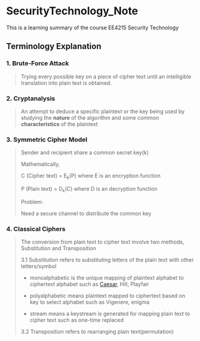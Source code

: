 # SecurityTechnology_Note
This is a learning summary of the course EE4215 Security Technology
## Terminology Explanation
### 1. Brute-Force Attack
>   Trying every possible key on a piece of cipher text until an intelligible translation into plain text is obtained.

### 2. Cryptanalysis
>   An attempt to deduce a specific plaintext or the key being used by studying the **nature** of the algorithm and some common **characteristics** of the plaintext

### 3. Symmetric Cipher Model
>   Sender and recipient share a common secret key(k)
>
>   Mathematically,
>
>   C (Cipher text) = E<sub>k</sub>(P) where E is an encryption function
>
>   P (Plain text) = D<sub>k</sub>(C) where D is an decryption function
>
>   Problem:
>
>   Need a secure channel to distribute the common key

### 4. Classical Ciphers
>   The conversion from plain text to cipher text involve two methods, Substitution and Transposition
>
>   3.1 Substitution refers to substituting letters of the plain text with other letters/symbol
>
>  - monoalphabetic is the unique mapping of plaintext alphabet to ciphertext alphabet such as [Caesar](Classical-Cipher/CaesarCipher/README.md), Hill, Playfair
>
>  - polyalphabetic means plaintext mapped to ciphertext based on key to select alphabet such as Vigenere, enigma
>
>  - stream means a keystream is generated for mapping
plain text to cipher text such as one-time replaced
>
>   3.2 Transposition refers to rearranging plain text(permutation)
